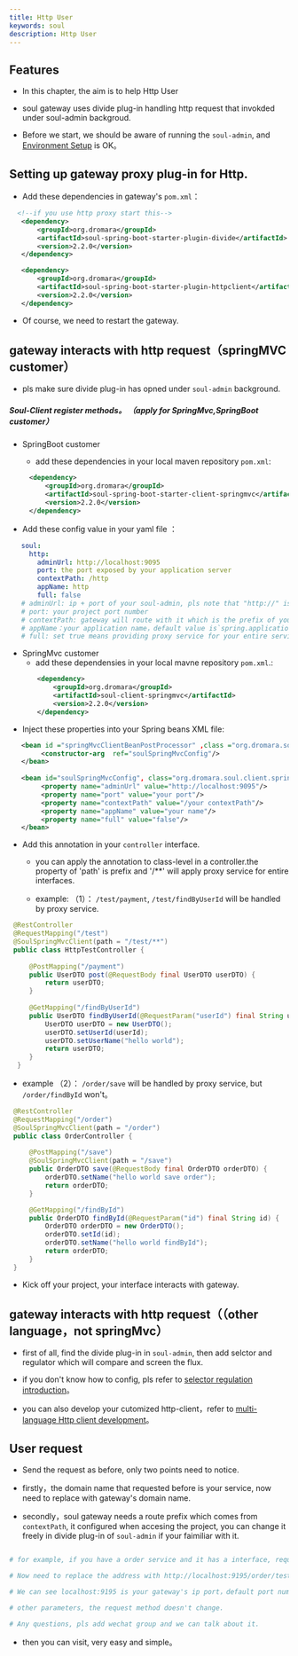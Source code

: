 ```yaml
---
title: Http User
keywords: soul
description: Http User
---
```


## Features

* In this chapter, the aim is to help Http User

* soul gateway uses divide plug-in handling http request that invokded under soul-admin backgroud.

* Before we start, we should be aware of running the `soul-admin`, and [Environment Setup](setup.md) is OK。

## Setting up gateway proxy plug-in for Http.

* Add these dependencies in gateway's `pom.xml`：
```xml
  <!--if you use http proxy start this-->
   <dependency>
       <groupId>org.dromara</groupId>
       <artifactId>soul-spring-boot-starter-plugin-divide</artifactId>
       <version>2.2.0</version>
   </dependency>

   <dependency>
       <groupId>org.dromara</groupId>
       <artifactId>soul-spring-boot-starter-plugin-httpclient</artifactId>
       <version>2.2.0</version>
   </dependency>
```

* Of course, we need to restart the gateway.

## gateway interacts with http request（springMVC customer）

* pls make sure divide plug-in has opned under `soul-admin` background.

##### Soul-Client register methods。 （apply for SpringMvc,SpringBoot customer）

* SpringBoot customer
  
   * add these dependencies in your local maven repository `pom.xml`: 
```xml
     <dependency>
         <groupId>org.dromara</groupId>
         <artifactId>soul-spring-boot-starter-client-springmvc</artifactId>
         <version>2.2.0</version>
     </dependency>
 ```
   * Add these config value in your yaml file ：  
```yaml
   soul:
     http:
       adminUrl: http://localhost:9095
       port: the port exposed by your application server
       contextPath: /http
       appName: http
       full: false  
   # adminUrl: ip + port of your soul-admin, pls note that "http://" is necessary.
   # port: your project port number
   # contextPath: gateway will route with it which is the prefix of your MVC project's URL path, such as/order,/product etc.
   # appName：your application name，default value is`spring.application.name`.
   # full: set true means providing proxy service for your entire service, or only a few controller.
   ``` 
 * SpringMvc customer
   * add these dependensies in your local mavne repository `pom.xml`.: 
```xml
       <dependency>
           <groupId>org.dromara</groupId>
           <artifactId>soul-client-springmvc</artifactId>
           <version>2.2.0</version>
       </dependency>
 ```     
  * Inject these properties into your Spring beans XML file:   
 ```xml
    <bean id ="springMvcClientBeanPostProcessor" ,class ="org.dromara.soul.client.springmvc.init.SpringMvcClientBeanPostProcessor">
         <constructor-arg  ref="soulSpringMvcConfig"/>
    </bean>
    
    <bean id="soulSpringMvcConfig", class="org.dromara.soul.client.springmvc.config.SoulSpringMvcConfig">
         <property name="adminUrl" value="http://localhost:9095"/>
         <property name="port" value="your port"/>
         <property name="contextPath" value="/your contextPath"/>
         <property name="appName" value="your name"/>
         <property name="full" value="false"/>
    </bean>
   ``` 
* Add this annotation in your `controller` interface.
  
   * you can apply the annotation to class-level in a controller.the property of 'path' is prefix and '/**' will apply proxy service for entire interfaces. 
  
   * example: （1）： `/test/payment`, `/test/findByUserId` will be handled by proxy service.
   
 ```java
  @RestController
  @RequestMapping("/test")
  @SoulSpringMvcClient(path = "/test/**")
  public class HttpTestController {
      
      @PostMapping("/payment")
      public UserDTO post(@RequestBody final UserDTO userDTO) {
          return userDTO;
      }
   
      @GetMapping("/findByUserId")
      public UserDTO findByUserId(@RequestParam("userId") final String userId) {
          UserDTO userDTO = new UserDTO();
          userDTO.setUserId(userId);
          userDTO.setUserName("hello world");
          return userDTO;
      }      
   }
   ```
   * example （2）：  `/order/save` will be handled by proxy service, but `/order/findById` won't。
   
 ```java
  @RestController
  @RequestMapping("/order")
  @SoulSpringMvcClient(path = "/order")
  public class OrderController {
  
      @PostMapping("/save")
      @SoulSpringMvcClient(path = "/save")
      public OrderDTO save(@RequestBody final OrderDTO orderDTO) {
          orderDTO.setName("hello world save order");
          return orderDTO;
      }
 
      @GetMapping("/findById")
      public OrderDTO findById(@RequestParam("id") final String id) {
          OrderDTO orderDTO = new OrderDTO();
          orderDTO.setId(id);
          orderDTO.setName("hello world findById");
          return orderDTO;
      }
  }
   ```

* Kick off your project, your interface interacts with gateway.

## gateway interacts with http request（（other language，not springMvc）

* first of all, find the divide plug-in in `soul-admin`, then add selctor and regulator which will compare and screen the flux.

* if you don't know how to config, pls refer to [selector regulation introduction](selector.md)。

* you can also develop your cutomized http-client，refer to [multi-language Http client development](dev-client.md)。

## User request

* Send the request as before, only two points need to notice.

* firstly，the domain name that requested before is your service, now need to replace with gateway's domain name.

* secondly，soul gateway needs a route prefix which comes from `contextPath`, it configured when accesing the project, you can change it freely in divide plug-in of `soul-admin` if your faimiliar with it. 
 
```yaml

# for example, if you have a order service and it has a interface, request address http://localhost:8080/test/save

# Now need to replace the address with http://localhost:9195/order/test/save

# We can see localhost:9195 is your gateway's ip port，default port number is 9195 ，/order is your contextPath which you configured with gateway.

# other parameters, the request method doesn't change.

# Any questions, pls add wechat group and we can talk about it.

```
* then you can visit, very easy and simple。
